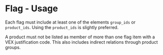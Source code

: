 # Flag - Usage

Each flag must include at least one of the elements `group_ids` or `product_ids`.
Using the `product_ids` is slightly preferred.

A product must not be listed as member of more than one flag item with a VEX justification code.
This also includes indirect relations through product groups.
